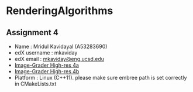 # RenderingAlgorithms


Assignment 4
------------
- Name : Mridul Kavidayal (A53283690)
- edX username : mkaviday
- edX email : mkaviday@eng.ucsd.edu
- [Image-Grader High-res 4a](https://lifan.s3.amazonaws.com/homework4a/f18ea7d5430de16431b336b8bb7437b2/20200518033001/index.html)
- [Image-Grader High-res 4b](https://lifan.s3.amazonaws.com/homework4b/f18ea7d5430de16431b336b8bb7437b2/20200518034012/index.html)
- Platform : Linux (C++11). please make sure embree path is set correctly in CMakeLists.txt
